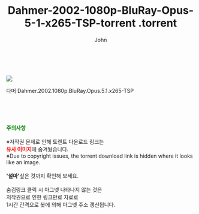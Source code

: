 ﻿---
layout: post
title:  "                   Dahmer-2002-1080p-BluRay-Opus-5-1-x265-TSP-torrent                .torrent"
author: John
categories: [ 영화 ]
tags: [  ]
image: https://torrentrj57.com/uploadfile/full/777ec419a24468e98862f00084d9f93c85c73a96.jpg 
description: "                   Dahmer-2002-1080p-BluRay-Opus-5-1-x265-TSP-torrent                 torrent 정보 공유"
toc: true
toc_sticky: true
---

<br>
<p><img src="https://torrentrj57.com/uploadfile/full/777ec419a24468e98862f00084d9f93c85c73a96.jpg"/></p>
 다머 Dahmer.2002.1080p.BluRay.Opus.5.1.x265-TSP  
    
<br><br><br>
<p data-ke-size="size16"><b><span style="color: green;">주의사항</span></b><br /><br />※저작권 문제로 인해 토렌트 다운로드 링크는<br /><b><span style="color: red;">유사 이미지</span></b>에 숨겨뒀습니다.<br />※Due to copyright issues, the torrent download link is hidden where it looks like an image.<br /><br /><b>'설마'</b>싶은 것까지 확인해 보세요.<br /><br />숨김링크 클릭 시 마그넷 나타나지 않는 것은<br />저작권으로 인한 링크만료 자료로<br />1시간 간격으로 봇에 의해 마그넷 주소 갱신됩니다.</p>
